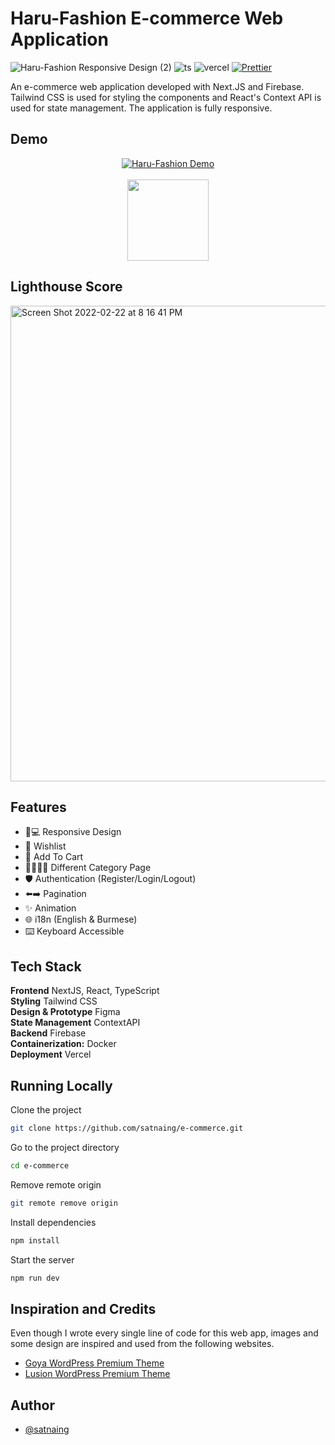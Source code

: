 # Haru-Fashion E-commerce Web Application

![Haru-Fashion Responsive Design (2)](https://user-images.githubusercontent.com/53733092/139094836-3c75c8fa-4f7a-43a7-b8c8-7cf45af53b71.png)
![ts](https://badgen.net/badge/Built%20With/TypeScript/blue) ![vercel](https://img.shields.io/github/deployments/satnaing/e-commerce/production?label=vercel&logo=vercel&logoColor=white) [![Prettier](https://img.shields.io/badge/code_style-prettier-ff69b4.svg)](https://github.com/prettier/prettier)

An e-commerce web application developed with Next.JS and Firebase. Tailwind CSS is used for styling the components and React's Context API is used for state management. The application is fully responsive.

## Demo

<p align="center">
<a href="https://haru-fashion.vercel.app/"><img src="https://user-images.githubusercontent.com/53733092/139051262-7d501510-17ab-4e57-83da-c07385a85f9c.gif" alt="Haru-Fashion Demo" /></a><br/><br/>
<a href="https://haru-fashion.vercel.app/"><img src="https://user-images.githubusercontent.com/53733092/139092307-3e364931-a083-40d9-9f0e-604db4170c2b.png" width="130"/></a>
</p>

## Lighthouse Score

<img width="761" alt="Screen Shot 2022-02-22 at 8 16 41 PM" src="https://user-images.githubusercontent.com/53733092/155145631-0d8e604e-c92d-459e-810e-1c2e1dea9ea8.png">

## Features

- 📱💻 Responsive Design
- 🤍 Wishlist
- 🛒 Add To Cart
- 🧑🏻👩🏻 Different Category Page
- 🛡️ Authentication (Register/Login/Logout)
- ⬅️➡️ Pagination
- ✨ Animation
- 🌐 i18n (English & Burmese)
- ⌨️ Keyboard Accessible

## Tech Stack

**Frontend** NextJS, React, TypeScript  
**Styling** Tailwind CSS  
**Design & Prototype** Figma  
**State Management** ContextAPI  
**Backend** Firebase  
**Containerization:** Docker  
**Deployment** Vercel

## Running Locally

Clone the project

```bash
git clone https://github.com/satnaing/e-commerce.git
```

Go to the project directory

```bash
cd e-commerce
```

Remove remote origin

```bash
git remote remove origin
```

Install dependencies

```bash
npm install
```

Start the server

```bash
npm run dev
```

## Inspiration and Credits

Even though I wrote every single line of code for this web app, images and some design are inspired and used from the following websites.

- [Goya WordPress Premium Theme](https://goya.everthemes.com/demo-fashion/)
- [Lusion WordPress Premium Theme](https://hn.arrowpress.net/lusion/home-minimalist/?currency=USD)

## Author

- [@satnaing](https://github.com/satnaing)
